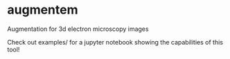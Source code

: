 # augmentem
Augmentation for 3d electron microscopy images

Check out examples/ for a jupyter notebook showing the capabilities of this tool!
